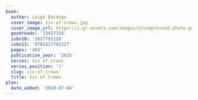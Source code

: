 ```yaml
---
book:
  author: Leigh Bardugo
  cover_image: six-of-crows.jpg
  cover_image_url: https://i.gr-assets.com/images/S/compressed.photo.goodreads.com/books/1459349344l/23437156._SX98_.jpg
  goodreads: '23437156'
  isbn10: '1627792120'
  isbn13: '9781627792127'
  pages: '465'
  publication_year: '2015'
  series: Six of Crows
  series_position: '1'
  slug: six-of-crows
  title: Six of Crows
plan:
  date_added: '2018-07-04'
---
```

